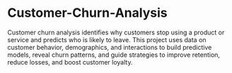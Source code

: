 # Customer-Churn-Analysis
Customer churn analysis identifies why customers stop using a product or service and predicts who is likely to leave. This project uses data on customer behavior, demographics, and interactions to build predictive models, reveal churn patterns, and guide strategies to improve retention, reduce losses, and boost customer loyalty.
